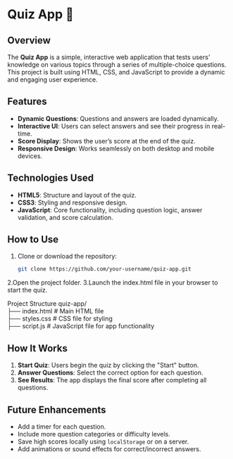 # Quiz App 🧠  

## Overview  
The **Quiz App** is a simple, interactive web application that tests users' knowledge on various topics through a series of multiple-choice questions. This project is built using HTML, CSS, and JavaScript to provide a dynamic and engaging user experience.  

## Features  
- **Dynamic Questions**: Questions and answers are loaded dynamically.  
- **Interactive UI**: Users can select answers and see their progress in real-time.  
- **Score Display**: Shows the user’s score at the end of the quiz.  
- **Responsive Design**: Works seamlessly on both desktop and mobile devices.  

## Technologies Used  
- **HTML5**: Structure and layout of the quiz.  
- **CSS3**: Styling and responsive design.  
- **JavaScript**: Core functionality, including question logic, answer validation, and score calculation.  

## How to Use  
1. Clone or download the repository:  
   ```bash
   git clone https://github.com/your-username/quiz-app.git
2.Open the project folder.
3.Launch the index.html file in your browser to start the quiz.

Project Structure
quiz-app/  
├── index.html       # Main HTML file  
├── styles.css       # CSS file for styling  
├── script.js        # JavaScript file for app functionality  

## How It Works  
1. **Start Quiz**: Users begin the quiz by clicking the "Start" button.  
2. **Answer Questions**: Select the correct option for each question.  
3. **See Results**: The app displays the final score after completing all questions.  

## Future Enhancements  
- Add a timer for each question.  
- Include more question categories or difficulty levels.  
- Save high scores locally using `localStorage` or on a server.  
- Add animations or sound effects for correct/incorrect answers.  


